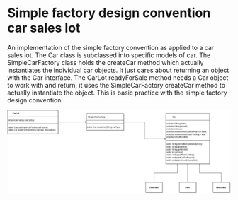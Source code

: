 Simple factory design convention car sales lot
==============================================

An implementation of the simple factory convention as applied to a car sales lot.  The Car class is subclassed into specific models of car.  The SimpleCarFactory class holds the createCar method which actually instantiates the individual car objects.  It just cares about returning an object with the Car interface.  The CarLot readyForSale method needs a Car object to work with and return, it uses the SimpleCarFactory createCar method to actually instantiate the object.  This is basic practice with the simple factory design convention.



![UML diagram of project](https://github.com/cugamer/dp_simple_factory_cars/blob/master/dp_simple_factory_cars/dp_simple_factory_cars.png)
